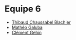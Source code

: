 # Equipe 6

- [Thibaud Chaussabel Blachier](/doc/Thibaud.md)
- [Mathéo Galuba](/doc/Matheo.md)
- [Clément Gehin](/doc/Clement.md)